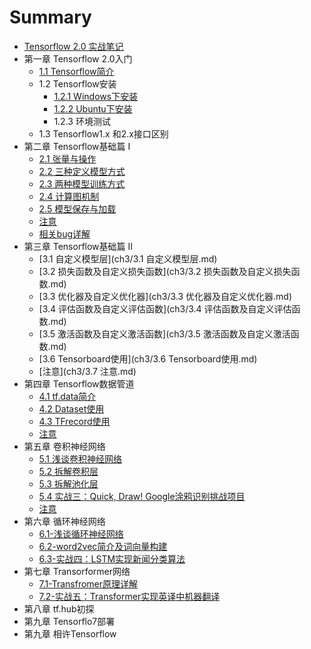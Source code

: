 # Summary

* [Tensorflow 2.0 实战笔记](README.md)
* 第一章 Tensorflow 2.0入门
    * [1.1 Tensorflow简介](./ch1/tensorflow简介.md)
    * 1.2 Tensorflow安装
        * [1.2.1 Windows下安装](ch1/Windows下安装.md)
        * [1.2.2 Ubuntu下安装](ch1/Ubuntu下安装.md)
        * 1.2.3 环境测试
    * 1.3 Tensorflow1.x 和2.x接口区别
* 第二章 Tensorflow基础篇 I
    * [2.1 张量与操作](ch2/张量与操作.md)
    * [2.2 三种定义模型方式](ch2/三种建模方式.md)
    * [2.3 两种模型训练方式](ch2/模型训练.md)
    * [2.4 计算图机制](ch2/计算图机制.md)
    * [2.5 模型保存与加载](ch2/模型保存与加载.md)
    * [注意](ch2/注意.md)
    * [相关bug详解](ch2/注意.md)
* 第三章 Tensorflow基础篇 II
    * [3.1 自定义模型层](ch3/3.1 自定义模型层.md)
    * [3.2 损失函数及自定义损失函数](ch3/3.2 损失函数及自定义损失函数.md)
    * [3.3 优化器及自定义优化器](ch3/3.3 优化器及自定义优化器.md)
    * [3.4 评估函数及自定义评估函数](ch3/3.4 评估函数及自定义评估函数.md)
    * [3.5 激活函数及自定义激活函数](ch3/3.5 激活函数及自定义激活函数.md)
    * [3.6 Tensorboard使用](ch3/3.6 Tensorboard使用.md)
    * [注意](ch3/3.7 注意.md)
* 第四章 Tensorflow数据管道
    * [4.1 tf.data简介](ch4/tf.data简介.md)
    * [4.2 Dataset使用](ch4/Dataset使用.md)
    * [4.3 TFrecord使用](ch4/TFrecord使用.md)
    * [注意](ch4/注意.md)
* 第五章 卷积神经网络
    * [5.1 浅谈卷积神经网络](ch5/浅谈卷积神经网络.md)
    * [5.2 拆解卷积层](ch5/拆解卷积层.md)
    * [5.3 拆解池化层](ch5/拆解池化层.md)
    * [5.4 实战三：Quick, Draw! Google涂鸦识别挑战项目](ch5/实战1.md)
    * [注意](ch4/注意.md)
* 第六章 循环神经网络
    * [6.1-浅谈循环神经网络](ch6/6.1-浅谈循环神经网络.md)
    * [6.2-word2vec简介及词向量构建](ch6/6.2-word2vec简介及词向量构建.md)
    * [6.3-实战四：LSTM实现新闻分类算法](ch6/6.3-实战四：LSTM实现新闻分类算法.md)
* 第七章 Transorformer网络
  * [7.1-Transfromer原理详解](ch7/7.1-Transfomer原理详解.md)
  * [7.2-实战五：Transformer实现英译中机器翻译](ch7/7.2-实战五：Transformer实现英译中机器翻译.md)
* 第八章 tf.hub初探
* 第九章 Tensorflo7部署
* 第九章 相许Tensorflow

